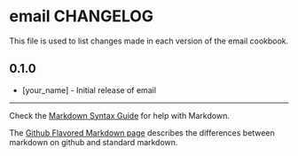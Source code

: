 email CHANGELOG
===============

This file is used to list changes made in each version of the email cookbook.

0.1.0
-----
- [your_name] - Initial release of email

- - -
Check the [Markdown Syntax Guide](http://daringfireball.net/projects/markdown/syntax) for help with Markdown.

The [Github Flavored Markdown page](http://github.github.com/github-flavored-markdown/) describes the differences between markdown on github and standard markdown.
